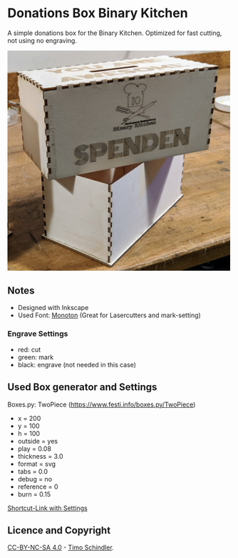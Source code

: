 # Donations Box Binary Kitchen
A simple donations box for the Binary Kitchen. Optimized for fast cutting, not using no engraving.

<img src="donation-box.jpg" width=500px alt="Donation Box">


## Notes

- Designed with Inkscape
- Used Font: [Monoton](https://fonts.google.com/specimen/Monoton) (Great for Lasercutters and mark-setting)

### Engrave Settings
- red: cut
- green: mark
- black: engrave (not needed in this case)

## Used Box generator and Settings

Boxes.py: TwoPiece (https://www.festi.info/boxes.py/TwoPiece)

- x = 200
- y = 100
- h = 100
- outside = yes
- play = 0.08
- thickness = 3.0
- format = svg
- tabs = 0.0
- debug = no
- reference = 0
- burn = 0.15

[Shortcut-Link with Settings](https://www.festi.info/boxes.py/TwoPiece?FingerJoint_angle=90.0&FingerJoint_surroundingspaces=2.0&FingerJoint_edge_width=1.0&FingerJoint_finger=2.0&FingerJoint_play=0.0&FingerJoint_space=2.0&FingerJoint_width=1.0&x=200.0&y=100.0&h=100.0&outside=0&outside=1&play=0.08&thickness=3.0&format=svg&tabs=0.0&debug=0&reference=0&burn=0.15&render=1)

## Licence and Copyright

[CC-BY-NC-SA 4.0](https://creativecommons.org/licenses/by-nc-sa/4.0) - [Timo Schindler](https://www.timoschindler.de).
